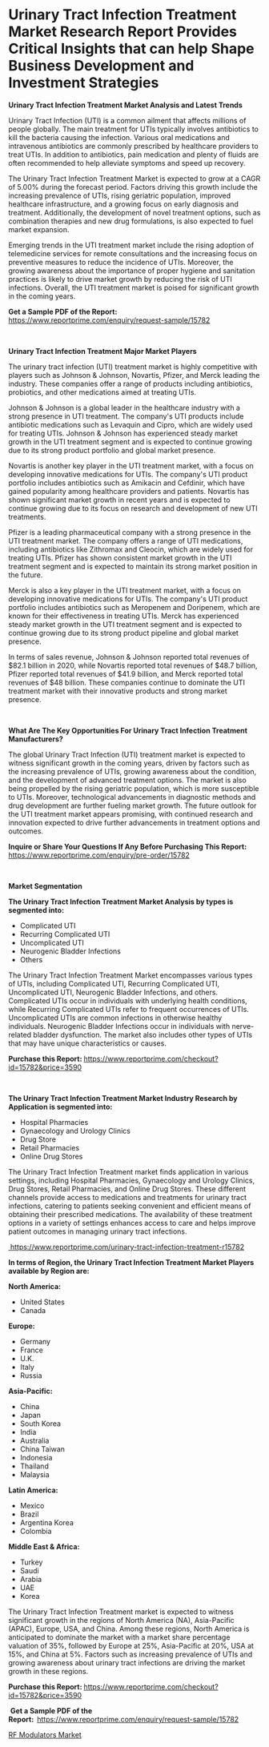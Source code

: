 <p><h1>Urinary Tract Infection Treatment Market Research Report Provides Critical Insights that can help Shape Business Development and Investment Strategies</h1></p><p><strong>Urinary Tract Infection Treatment Market Analysis and Latest Trends</strong></p>
<p><p>Urinary Tract Infection (UTI) is a common ailment that affects millions of people globally. The main treatment for UTIs typically involves antibiotics to kill the bacteria causing the infection. Various oral medications and intravenous antibiotics are commonly prescribed by healthcare providers to treat UTIs. In addition to antibiotics, pain medication and plenty of fluids are often recommended to help alleviate symptoms and speed up recovery.</p><p>The Urinary Tract Infection Treatment Market is expected to grow at a CAGR of 5.00% during the forecast period. Factors driving this growth include the increasing prevalence of UTIs, rising geriatric population, improved healthcare infrastructure, and a growing focus on early diagnosis and treatment. Additionally, the development of novel treatment options, such as combination therapies and new drug formulations, is also expected to fuel market expansion.</p><p>Emerging trends in the UTI treatment market include the rising adoption of telemedicine services for remote consultations and the increasing focus on preventive measures to reduce the incidence of UTIs. Moreover, the growing awareness about the importance of proper hygiene and sanitation practices is likely to drive market growth by reducing the risk of UTI infections. Overall, the UTI treatment market is poised for significant growth in the coming years.</p></p>
<p><strong>Get a Sample PDF of the Report:&nbsp;</strong> <a href="https://www.reportprime.com/enquiry/request-sample/15782">https://www.reportprime.com/enquiry/request-sample/15782</a></p>
<p>&nbsp;</p>
<p><strong>Urinary Tract Infection Treatment Major Market Players</strong></p>
<p><p>The urinary tract infection (UTI) treatment market is highly competitive with players such as Johnson & Johnson, Novartis, Pfizer, and Merck leading the industry. These companies offer a range of products including antibiotics, probiotics, and other medications aimed at treating UTIs.</p><p>Johnson & Johnson is a global leader in the healthcare industry with a strong presence in UTI treatment. The company's UTI products include antibiotic medications such as Levaquin and Cipro, which are widely used for treating UTIs. Johnson & Johnson has experienced steady market growth in the UTI treatment segment and is expected to continue growing due to its strong product portfolio and global market presence.</p><p>Novartis is another key player in the UTI treatment market, with a focus on developing innovative medications for UTIs. The company's UTI product portfolio includes antibiotics such as Amikacin and Cefdinir, which have gained popularity among healthcare providers and patients. Novartis has shown significant market growth in recent years and is expected to continue growing due to its focus on research and development of new UTI treatments.</p><p>Pfizer is a leading pharmaceutical company with a strong presence in the UTI treatment market. The company offers a range of UTI medications, including antibiotics like Zithromax and Cleocin, which are widely used for treating UTIs. Pfizer has shown consistent market growth in the UTI treatment segment and is expected to maintain its strong market position in the future.</p><p>Merck is also a key player in the UTI treatment market, with a focus on developing innovative medications for UTIs. The company's UTI product portfolio includes antibiotics such as Meropenem and Doripenem, which are known for their effectiveness in treating UTIs. Merck has experienced steady market growth in the UTI treatment segment and is expected to continue growing due to its strong product pipeline and global market presence.</p><p>In terms of sales revenue, Johnson & Johnson reported total revenues of $82.1 billion in 2020, while Novartis reported total revenues of $48.7 billion, Pfizer reported total revenues of $41.9 billion, and Merck reported total revenues of $48 billion. These companies continue to dominate the UTI treatment market with their innovative products and strong market presence.</p></p>
<p>&nbsp;</p>
<p><strong>What Are The Key Opportunities For Urinary Tract Infection Treatment Manufacturers?</strong></p>
<p><p>The global Urinary Tract Infection (UTI) treatment market is expected to witness significant growth in the coming years, driven by factors such as the increasing prevalence of UTIs, growing awareness about the condition, and the development of advanced treatment options. The market is also being propelled by the rising geriatric population, which is more susceptible to UTIs. Moreover, technological advancements in diagnostic methods and drug development are further fueling market growth. The future outlook for the UTI treatment market appears promising, with continued research and innovation expected to drive further advancements in treatment options and outcomes.</p></p>
<p><strong>Inquire or Share Your Questions If Any Before Purchasing This Report:</strong> <a href="https://www.reportprime.com/enquiry/pre-order/15782">https://www.reportprime.com/enquiry/pre-order/15782</a></p>
<p>&nbsp;</p>
<p><strong>Market Segmentation</strong></p>
<p><strong>The Urinary Tract Infection Treatment Market Analysis by types is segmented into:</strong></p>
<p><ul><li>Complicated UTI</li><li>Recurring Complicated UTI</li><li>Uncomplicated UTI</li><li>Neurogenic Bladder Infections</li><li>Others</li></ul></p>
<p><p>The Urinary Tract Infection Treatment Market encompasses various types of UTIs, including Complicated UTI, Recurring Complicated UTI, Uncomplicated UTI, Neurogenic Bladder Infections, and others. Complicated UTIs occur in individuals with underlying health conditions, while Recurring Complicated UTIs refer to frequent occurrences of UTIs. Uncomplicated UTIs are common infections in otherwise healthy individuals. Neurogenic Bladder Infections occur in individuals with nerve-related bladder dysfunction. The market also includes other types of UTIs that may have unique characteristics or causes.</p></p>
<p><strong>Purchase this Report:&nbsp;</strong><a href="https://www.reportprime.com/checkout?id=15782&price=3590">https://www.reportprime.com/checkout?id=15782&price=3590</a></p>
<p>&nbsp;</p>
<p><strong>The Urinary Tract Infection Treatment Market Industry Research by Application is segmented into:</strong></p>
<p><ul><li>Hospital Pharmacies</li><li>Gynaecology and Urology Clinics</li><li>Drug Store</li><li>Retail Pharmacies</li><li>Online Drug Stores</li></ul></p>
<p><p>The Urinary Tract Infection Treatment market finds application in various settings, including Hospital Pharmacies, Gynaecology and Urology Clinics, Drug Stores, Retail Pharmacies, and Online Drug Stores. These different channels provide access to medications and treatments for urinary tract infections, catering to patients seeking convenient and efficient means of obtaining their prescribed medications. The availability of these treatment options in a variety of settings enhances access to care and helps improve patient outcomes in managing urinary tract infections.</p></p>
<p><a href="https://www.reportprime.com/urinary-tract-infection-treatment-r15782">&nbsp;https://www.reportprime.com/urinary-tract-infection-treatment-r15782</a></p>
<p><strong>In terms of Region, the Urinary Tract Infection Treatment Market Players available by Region are:</strong></p>
<p>
    <p> <strong> North America: </strong>
        <ul>
            <li>United States</li>
            <li>Canada</li>
        </ul>
        </p> 
    <p> <strong> Europe: </strong>
        <ul>
            <li>Germany</li>
            <li>France</li>
            <li>U.K.</li>
            <li>Italy</li>
            <li>Russia</li>
        </ul>
        </p> 
    <p> <strong> Asia-Pacific: </strong>
        <ul>
            <li>China</li>
            <li>Japan</li>
            <li>South Korea</li>
            <li>India</li>
            <li>Australia</li>
            <li>China Taiwan</li>
            <li>Indonesia</li>
            <li>Thailand</li>
            <li>Malaysia</li>
        </ul>
        </p> 
    <p> <strong> Latin America: </strong>
        <ul>
            <li>Mexico</li>
            <li>Brazil</li>
            <li>Argentina Korea</li>
            <li>Colombia</li>
        </ul>
        </p> 
    <p> <strong> Middle East & Africa: </strong>
        <ul>
            <li>Turkey</li>
            <li>Saudi</li>
            <li>Arabia</li>
            <li>UAE</li>
            <li>Korea</li>
        </ul>
    </p>
    </p>
<p><p>The Urinary Tract Infection Treatment market is expected to witness significant growth in the regions of North America (NA), Asia-Pacific (APAC), Europe, USA, and China. Among these regions, North America is anticipated to dominate the market with a market share percentage valuation of 35%, followed by Europe at 25%, Asia-Pacific at 20%, USA at 15%, and China at 5%. Factors such as increasing prevalence of UTIs and growing awareness about urinary tract infections are driving the market growth in these regions.</p></p>
<p><strong>Purchase this Report: </strong><a href="https://www.reportprime.com/checkout?id=15782&price=3590">https://www.reportprime.com/checkout?id=15782&price=3590</a></p>
<p>&nbsp;<strong>Get a Sample PDF of the Report:&nbsp;&nbsp;</strong><a href="https://www.reportprime.com/enquiry/request-sample/15782">https://www.reportprime.com/enquiry/request-sample/15782</a></p>
<p><strong></strong></p>
<p><p><a href="https://meowing-canidae-761.notion.site/RF-Modulators-Market-Size-and-Market-Trends-Complete-Industry-Overview-2024-to-2031-000bf07ceb6f4e1eab2e220bab278f81">RF Modulators Market</a></p></p>